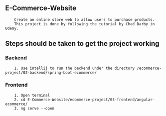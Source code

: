 ## E-Commerce-Website
```
    Create an online store web to allow users to purchase products.
    This project is done by following the tutorial by Chad Darby in Udemy.
```
## Steps should be taken to get the project working
### Backend
```
    1. Use intellij to run the backend under the directory /ecommerce-project/02-backend/spring-boot-ecommerce/
```
### Frontend
```
    1. Open terminal
    2. cd E-Commerce-Website/ecommerce-project/03-frontend/angular-ecommerce/
    3. ng serve --open
```
